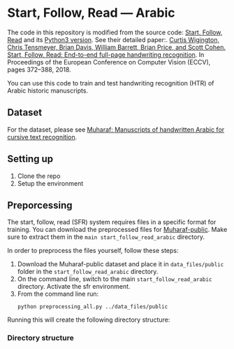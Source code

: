 # Start, Follow, Read &mdash; Arabic
The code in this repository is modified from the source code: [Start, Follow, Read](https://github.com/cwig/start_follow_read) and its [Python3 version](https://github.com/sharmaannapurna/start_follow_read_py3). See their detailed paper:.
[Curtis Wigington, Chris Tensmeyer, Brian Davis, William Barrett, Brian Price, and Scott Cohen. Start, Follow, Read: End-to-end full-page handwriting recognition](https://openaccess.thecvf.com/content_ECCV_2018/html/Curtis_Wigington_Start_Follow_Read_ECCV_2018_paper.html). In Proceedings of the European Conference on Computer Vision (ECCV), pages 372–388, 2018. 

You can use this code to train and test handwriting recognition (HTR) of Arabic historic manuscripts.

## Dataset
For the dataset, please see [Muharaf: Manuscripts of handwritten Arabic for cursive text recognition](https://github.com/MehreenMehreen/muharaf). 

## Setting up
1. Clone the repo
2. Setup the environment



## Preporcessing
The start, follow, read (SFR) system requires files in a specific format for training. You can download the preprocessed files for [Muharaf-public](https://zenodo.org/records/11492215). Make sure to extract them in the `main start_follow_read_arabic` directory.

In order to preprocess the files yourself, follow these steps:
1. Download the Muharaf-public dataset and place it in `data_files/public` folder in the `start_follow_read_arabic` directory.
2. On the command line, switch to the main `start_follow_read_arabic` directory. Activate the sfr environment.
3. From the command line run:
   ```
   python preprocessing_all.py ../data_files/public
   ```
Running this will create the following directory structure:   
### Directory structure



